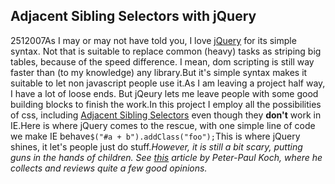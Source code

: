 <article><h2>Adjacent Sibling Selectors with jQuery</h2><time><span class="day">25</span><span class="month">1</span><span class="year">2007</span></time>As I may or may not have told you, I love <a href="http://www.jquery.com" title="jquery">jQuery</a> for its simple syntax. Not that is suitable to replace common (heavy) tasks as striping big tables, because of the speed difference. I mean, dom scripting is still way faster than (to my knowledge) any library.But it's simple syntax makes it suitable to let non javascript people use it.As I am leaving a project half way, I have a lot of loose ends. But jQeury lets me leave people with some good building blocks to finish the work.In this project I employ all the possibilities of css, including <a href="http://www.w3.org/TR/REC-CSS2/selector.html#adjacent-selectors" title="adjacent sibling selectors">Adjacent Sibling Selectors</a> even though they <strong>don't</strong> work in IE.Here is where jQuery comes to the rescue, with one simple line of code we make IE behave<code>$("#a + b").addClass("foo");</code>This is where jQuery shines, it let's people just do stuff.<em>However, it is still a bit scary, putting guns in the hands of children. See <a href="http://www.quirksmode.org/blog/archives/2007/01/again_javascrip.html" title="js libraries">this</a> article by Peter-Paul Koch, where he collects and reviews quite a few good opinions.</em></article>
